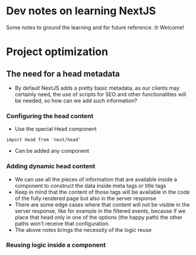 # Dev notes on learning NextJS

Some notes to ground the learning and for future reference.
🤓 Welcome!

# Project optimization

## The need for a head metadata

- By default NextJS adds a pretty basic metadata, as our clients may certainly need, the use of scripts for SEO and other functionalities will be needed, so how can we add such information?

### Configuring the head content

- Use the special Head component

```
import Head from 'next/head'
```

- Can be added any component

### Adding dynamic head content

- We can use all the pieces of information that are available inside a component to construct the data inside meta tags or title tags
- Keep in mind that the content of those tags will be available in the code of the fully rendered page but also in the server response
- There are some edge cases where that content will not be visible in the server response, like for example in the filtered events, because if we place that head only in one of the options (the happy path) the other paths won't receive that configuration.
- The above notes brings the necessity of the logic reuse

### Reusing logic inside a component
